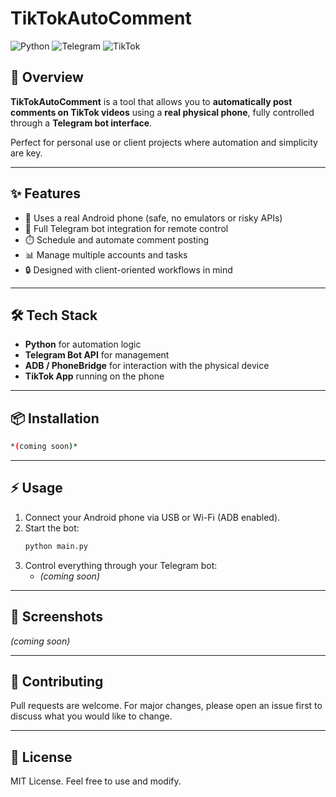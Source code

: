 # TikTokAutoComment

![Python](https://img.shields.io/badge/Python-3.9%2B-blue)
![Telegram](https://img.shields.io/badge/Telegram-Bot-blue?logo=telegram)
![TikTok](https://img.shields.io/badge/TikTok-Automation-black?logo=tiktok)

## 🚀 Overview
**TikTokAutoComment** is a tool that allows you to **automatically post comments on TikTok videos** using a **real physical phone**, fully controlled through a **Telegram bot interface**.  

Perfect for personal use or client projects where automation and simplicity are key.

---

## ✨ Features
- 📱 Uses a real Android phone (safe, no emulators or risky APIs)  
- 🤖 Full Telegram bot integration for remote control  
- ⏱️ Schedule and automate comment posting  
- 📊 Manage multiple accounts and tasks  
- 🔒 Designed with client-oriented workflows in mind  

---

## 🛠️ Tech Stack
- **Python** for automation logic  
- **Telegram Bot API** for management  
- **ADB / PhoneBridge** for interaction with the physical device  
- **TikTok App** running on the phone  

---

## 📦 Installation
```bash
*(coming soon)*
```

---

## ⚡ Usage
1. Connect your Android phone via USB or Wi-Fi (ADB enabled).  
2. Start the bot:  
   ```bash
   python main.py
   ```  
3. Control everything through your Telegram bot:
   - *(coming soon)*

---

## 📸 Screenshots
*(coming soon)*

---

## 🤝 Contributing
Pull requests are welcome. For major changes, please open an issue first to discuss what you would like to change.  

---

## 📜 License
MIT License. Feel free to use and modify.  
